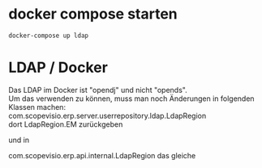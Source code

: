 # docker compose starten
`docker-compose up ldap`


# LDAP / Docker

Das LDAP im Docker ist "opendj" und nicht "opends".    
Um das verwenden zu können, muss man noch Änderungen in folgenden Klassen machen:    
com.scopevisio.erp.server.userrepository.ldap.LdapRegion    
dort LdapRegion.EM zurückgeben

und in     

com.scopevisio.erp.api.internal.LdapRegion
das gleiche
